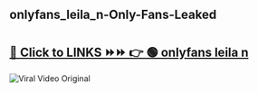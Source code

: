 
 ## onlyfans_leila_n-Only-Fans-Leaked

# <h2><a href="https://clipsfans.com/onlyfans_leila_n&ref=git">🔗 Click to LINKS ⏩⏩ 👉 🟢 onlyfans leila n </a></h2>

<a href="https://clipsfans.com/onlyfans_leila_n&ref=git" rel="nofollow" data-target="animated-image.originalLink"><img src="https://i.ibb.co.com/xMMVF88/686577567.gif" alt="Viral Video Original" style="max-width: 100%; display: inline-block;" data-target="animated-image.originalImage"></a>
